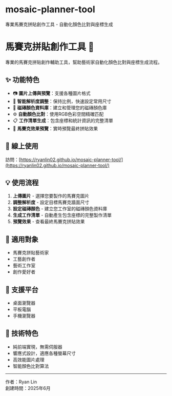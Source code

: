 # mosaic-planner-tool
專業馬賽克拼貼創作工具 - 自動化顏色比對與座標生成
# 馬賽克拼貼創作工具 🎨

專業的馬賽克拼貼創作輔助工具，幫助藝術家自動化顏色比對與座標生成流程。

## ✨ 功能特色

- 📷 **圖片上傳與預覽**：支援各種圖片格式
- 📐 **智能解析度調整**：保持比例，快速設定常用尺寸
- 🎯 **磁磚顏色資料庫**：建立和管理您的磁磚顏色庫
- ⚙️ **自動顏色比對**：使用RGB色彩空間精確匹配
- 📋 **工作清單生成**：包含座標和統計資訊的完整清單
- 🎨 **馬賽克效果預覽**：實時預覽最終拼貼效果

## 🚀 線上使用

訪問：[https://ryanlin02.github.io/mosaic-planner-tool/](https://ryanlin02.github.io/mosaic-planner-tool/)

## 💡 使用流程

1. **上傳圖片** - 選擇您要製作的馬賽克圖片
2. **調整解析度** - 設定目標馬賽克牆面尺寸
3. **設定磁磚顏色** - 建立您工作室的磁磚顏色資料庫
4. **生成工作清單** - 自動產生包含座標的完整製作清單
5. **預覽效果** - 查看最終馬賽克拼貼效果

## 🎯 適用對象

- 馬賽克拼貼藝術家
- 工藝創作者
- 藝術工作室
- 創作愛好者

## 📱 支援平台

- 桌面瀏覽器
- 平板電腦
- 手機瀏覽器

## 🔧 技術特色

- 純前端實現，無需伺服器
- 響應式設計，適應各種螢幕尺寸
- 高效能圖片處理
- 智能顏色比對算法

---

作者：Ryan Lin  
創建時間：2025年6月
